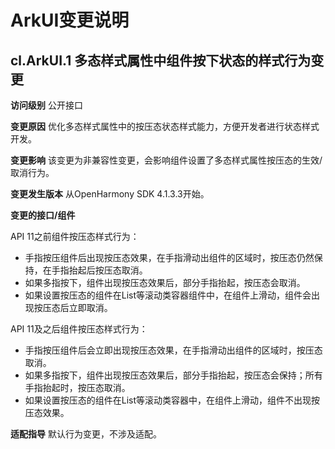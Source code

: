 # ArkUI变更说明
## cl.ArkUI.1 多态样式属性中组件按下状态的样式行为变更

**访问级别**
公开接口

**变更原因**
优化多态样式属性中的按压态状态样式能力，方便开发者进行状态样式开发。

**变更影响**
该变更为非兼容性变更，会影响组件设置了多态样式属性按压态的生效/取消行为。

**变更发生版本**
从OpenHarmony SDK 4.1.3.3开始。

**变更的接口/组件**

API 11之前组件按压态样式行为：

* 手指按压组件后出现按压态效果，在手指滑动出组件的区域时，按压态仍然保持，在手指抬起后按压态取消。
* 如果多指按下，组件出现按压态效果后，部分手指抬起，按压态会取消。
* 如果设置按压态的组件在List等滚动类容器组件中，在组件上滑动，组件会出现按压态后立即取消。

API 11及之后组件按压态样式行为：

* 手指按压组件后会立即出现按压态效果，在手指滑动出组件的区域时，按压态取消。
* 如果多指按下，组件出现按压态效果后，部分手指抬起，按压态会保持；所有手指抬起时，按压态取消。
* 如果设置按压态的组件在List等滚动类容器中，在组件上滑动，组件不出现按压态效果。

**适配指导**
默认行为变更，不涉及适配。
